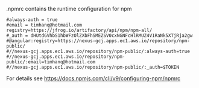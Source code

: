 .npmrc contains the runtime configuration for npm
```
#always-auth = true
#email = timhanq@hotmail.com
registry=https://jfrog.io/artifactory/api/npm/npm-all/
#_auth = dHUtdGVhbS1hbWFzOlZXbFhSMEZSV0cxNGNFcHlRMUZ4V1RaNk5XTjRja2gw
#@angular:registry=https://nexus-gcj.apps.ec1.aws.io/repository/npm-public/
#//nexus-gcj.apps.ec1.aws.io/repository/npm-public/:always-auth=true
#//nexus-gcj.apps.ec1.aws.io/repository/npm-public/:email=timhanq@hotmail.com
#//nexus-gcj.apps.ec1.aws.io/repository/npm-public/:_auth=$TOKEN
```
For details see https://docs.npmjs.com/cli/v9/configuring-npm/npmrc

